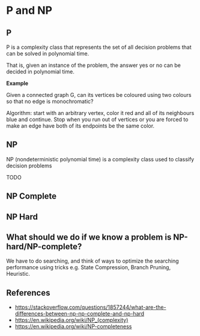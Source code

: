 # P and NP

## P

P is a complexity class that represents the set of all decision problems that can be solved in polynomial time.

That is, given an instance of the problem, the answer yes or no can be decided in polynomial time.

**Example**

Given a connected graph G, can its vertices be coloured using two colours so that no edge is monochromatic?

Algorithm: start with an arbitrary vertex, color it red and all of its neighbours blue and continue. Stop when you run out of vertices or you are forced to make an edge have both of its endpoints be the same color.

## NP

NP (nondeterministic polynomial time) is a complexity class used to classify decision problems

TODO

## NP Complete

## NP Hard

## What should we do if we know a problem is NP-hard/NP-complete?

We have to do searching, and think of ways to optimize the searching performance using tricks e.g. State Compression, Branch Pruning, Heuristic.

## References

* https://stackoverflow.com/questions/1857244/what-are-the-differences-between-np-np-complete-and-np-hard
* https://en.wikipedia.org/wiki/NP_(complexity)
* https://en.wikipedia.org/wiki/NP-completeness